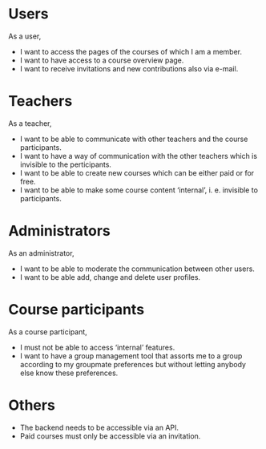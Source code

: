 # Users
As a user,
* I want to access the pages of the courses of which I am a member.
* I want to have access to a course overview page.
* I want to receive invitations and new contributions also via e-mail.

# Teachers
As a teacher,
* I want to be able to communicate with other teachers and the course participants.
* I want to have a way of communication with the other teachers which is invisible to the perticipants.
* I want to be able to create new courses which can be either paid or for free.
* I want to be able to make some course content ‘internal’, i. e. invisible to participants.

# Administrators
As an administrator,
* I want to be able to moderate the communication between other users.
* I want to be able add, change and delete user profiles.

# Course participants
As a course participant,
* I must not be able to access ‘internal’ features.
* I want to have a group management tool that assorts me to a group according to my groupmate preferences but without letting anybody else know these preferences.

# Others
* The backend needs to be accessible via an API.
* Paid courses must only be accessible via an invitation.
